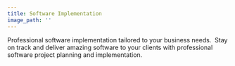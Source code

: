 ```yaml
---
title: Software Implementation
image_path: ''
---
```


Professional software implementation tailored to your business needs.  Stay on track and deliver amazing software to your clients with professional software project planning and implementation.
